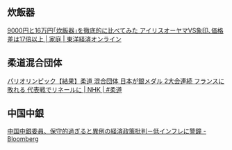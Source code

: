 ## 炊飯器

[9000円と16万円｢炊飯器｣を徹底的に比べてみた アイリスオーヤマVS象印､価格差は17倍以上 | 家庭 | 東洋経済オンライン](https://toyokeizai.net/articles/-/787846)

## 柔道混合団体

[パリオリンピック【結果】柔道 混合団体 日本が銀メダル 2大会連続 フランスに敗れる 代表戦でリネールに | NHK | #柔道](https://www3.nhk.or.jp/news/html/20240803/k10014535811000.html)

## 中国中銀

[中国中銀委員、保守的過ぎると異例の経済政策批判－低インフレに警鐘 - Bloomberg](https://www.bloomberg.co.jp/news/articles/2024-08-02/SHKGQ4T0AFB400)
